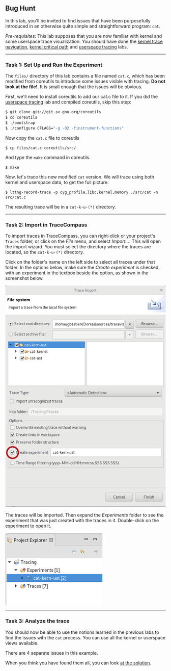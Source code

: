 ## Bug Hunt

In this lab, you'll be invited to find issues that have been purposefully introduced in an otherwise quite simple and straightforward program: `cat`.

*Pre-requisites*: This lab supposes that you are now familiar with kernel and some userspace trace visualization. You should have done the [kernel trace navigation](../101-trace-navigation-in-tracecompass), [kernel critical path](../102-tracing-wget-critical-path) and [userspace tracing](../201-lttng-userspace-tracing) labs.

- - -

### Task 1: Set Up and Run the Experiment

The `files/` directory of this lab contains a file named `cat.c`, which has been modified from coreutils to introduce some issues visible with tracing. **Do not look at the file!**. It is small enough that the issues will be obvious.

First, we'll need to install coreutils to add our cat.c file to it. If you did the [userspace tracing](../201-lttng-userspace-tracing) lab and compiled coreutils, skip this step:

```bash
$ git clone git://git.sv.gnu.org/coreutils
$ cd coreutils
$ ./bootstrap
$ ./configure CFLAGS="-g -O2 -finstrument-functions"
```

Now copy the `cat.c` file to coreutils

```
$ cp files/cat.c coreutils/src/
```

And type the `make` command in coreutils.

```
$ make
```

Now, let's trace this new modified `cat` version. We will trace using both kernel and userspace data, to get the full picture.

```
$ lttng-record-trace -p cyg_profile,libc,kernel,memory ./src/cat -n src/cat.c
```

The resulting trace will be in a `cat-k-u-(*)` directory.

- - -

### Task 2: Import in TraceCompass

To import traces in TraceCompass, you can right-click or your project's `Traces` folder, or click on the *File* menu, and select *Import...*. This will open the import wizard. You must select the directory where the traces are located, so the `cat-k-u-(*)` directory.

Click on the folder's name on the left side to select all traces under that folder. In the options below, make sure the *Create experiment* is checked, with an experiment in the textbox beside the option, as shown in the screenshot below.

![ImportExperiment](screenshots/importExperiment.png "Trace Compass Import Experiment")

The traces will be imported. Then expand the *Experiments* folder to see the experiment that was just created with the traces in it. Double-click on the experiment to open it.

![OpenExperiment](screenshots/openExperiment.png "Trace Compass Open Experiment")

- - -

### Task 3: Analyze the trace

You should now be able to use the notions learned in the previous labs to find the issues with the `cat` process. You can use all the kernel or userspace views available.

There are 4 separate issues in this example.

When you think you have found them all, you can look [at the solution](BugHuntResults.md).
